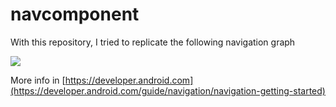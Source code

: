 # navcomponent

With this repository, I tried to replicate the following navigation graph

![](https://developer.android.com/images/topic/libraries/architecture/navigation-graph_2x-callouts.png)

More info in [https://developer.android.com](https://developer.android.com/guide/navigation/navigation-getting-started)
